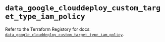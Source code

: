 # `data_google_clouddeploy_custom_target_type_iam_policy`

Refer to the Terraform Registory for docs: [`data_google_clouddeploy_custom_target_type_iam_policy`](https://registry.terraform.io/providers/hashicorp/google-beta/5.26.0/docs/data-sources/google_clouddeploy_custom_target_type_iam_policy).
